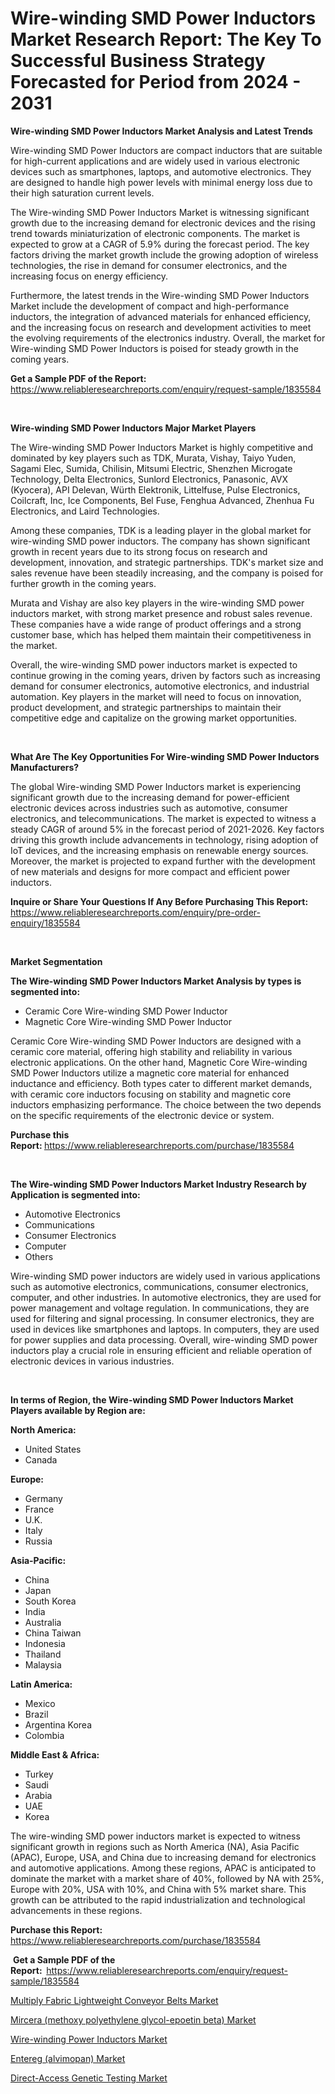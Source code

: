 <p><h1>Wire-winding SMD Power Inductors Market Research Report: The Key To Successful Business Strategy Forecasted for Period from 2024 - 2031</h1></p><p><strong>Wire-winding SMD Power Inductors Market Analysis and Latest Trends</strong></p>
<p><p>Wire-winding SMD Power Inductors are compact inductors that are suitable for high-current applications and are widely used in various electronic devices such as smartphones, laptops, and automotive electronics. They are designed to handle high power levels with minimal energy loss due to their high saturation current levels.</p><p>The Wire-winding SMD Power Inductors Market is witnessing significant growth due to the increasing demand for electronic devices and the rising trend towards miniaturization of electronic components. The market is expected to grow at a CAGR of 5.9% during the forecast period. The key factors driving the market growth include the growing adoption of wireless technologies, the rise in demand for consumer electronics, and the increasing focus on energy efficiency.</p><p>Furthermore, the latest trends in the Wire-winding SMD Power Inductors Market include the development of compact and high-performance inductors, the integration of advanced materials for enhanced efficiency, and the increasing focus on research and development activities to meet the evolving requirements of the electronics industry. Overall, the market for Wire-winding SMD Power Inductors is poised for steady growth in the coming years.</p></p>
<p><strong>Get a Sample PDF of the Report:&nbsp;</strong> <a href="https://www.reliableresearchreports.com/enquiry/request-sample/1835584">https://www.reliableresearchreports.com/enquiry/request-sample/1835584</a></p>
<p>&nbsp;</p>
<p><strong>Wire-winding SMD Power Inductors Major Market Players</strong></p>
<p><p>The Wire-winding SMD Power Inductors Market is highly competitive and dominated by key players such as TDK, Murata, Vishay, Taiyo Yuden, Sagami Elec, Sumida, Chilisin, Mitsumi Electric, Shenzhen Microgate Technology, Delta Electronics, Sunlord Electronics, Panasonic, AVX (Kyocera), API Delevan, Würth Elektronik, Littelfuse, Pulse Electronics, Coilcraft, Inc, Ice Components, Bel Fuse, Fenghua Advanced, Zhenhua Fu Electronics, and Laird Technologies.</p><p>Among these companies, TDK is a leading player in the global market for wire-winding SMD power inductors. The company has shown significant growth in recent years due to its strong focus on research and development, innovation, and strategic partnerships. TDK's market size and sales revenue have been steadily increasing, and the company is poised for further growth in the coming years.</p><p>Murata and Vishay are also key players in the wire-winding SMD power inductors market, with strong market presence and robust sales revenue. These companies have a wide range of product offerings and a strong customer base, which has helped them maintain their competitiveness in the market.</p><p>Overall, the wire-winding SMD power inductors market is expected to continue growing in the coming years, driven by factors such as increasing demand for consumer electronics, automotive electronics, and industrial automation. Key players in the market will need to focus on innovation, product development, and strategic partnerships to maintain their competitive edge and capitalize on the growing market opportunities.</p></p>
<p>&nbsp;</p>
<p><strong>What Are The Key Opportunities For Wire-winding SMD Power Inductors Manufacturers?</strong></p>
<p><p>The global Wire-winding SMD Power Inductors market is experiencing significant growth due to the increasing demand for power-efficient electronic devices across industries such as automotive, consumer electronics, and telecommunications. The market is expected to witness a steady CAGR of around 5% in the forecast period of 2021-2026. Key factors driving this growth include advancements in technology, rising adoption of IoT devices, and the increasing emphasis on renewable energy sources. Moreover, the market is projected to expand further with the development of new materials and designs for more compact and efficient power inductors.</p></p>
<p><strong>Inquire or Share Your Questions If Any Before Purchasing This Report:</strong> <a href="https://www.reliableresearchreports.com/enquiry/pre-order-enquiry/1835584">https://www.reliableresearchreports.com/enquiry/pre-order-enquiry/1835584</a></p>
<p>&nbsp;</p>
<p><strong>Market Segmentation</strong></p>
<p><strong>The Wire-winding SMD Power Inductors Market Analysis by types is segmented into:</strong></p>
<p><ul><li>Ceramic Core Wire-winding SMD Power Inductor</li><li>Magnetic Core Wire-winding SMD Power Inductor</li></ul></p>
<p><p>Ceramic Core Wire-winding SMD Power Inductors are designed with a ceramic core material, offering high stability and reliability in various electronic applications. On the other hand, Magnetic Core Wire-winding SMD Power Inductors utilize a magnetic core material for enhanced inductance and efficiency. Both types cater to different market demands, with ceramic core inductors focusing on stability and magnetic core inductors emphasizing performance. The choice between the two depends on the specific requirements of the electronic device or system.</p></p>
<p><strong>Purchase this Report:&nbsp;</strong><a href="https://www.reliableresearchreports.com/purchase/1835584">https://www.reliableresearchreports.com/purchase/1835584</a></p>
<p>&nbsp;</p>
<p><strong>The Wire-winding SMD Power Inductors Market Industry Research by Application is segmented into:</strong></p>
<p><ul><li>Automotive Electronics</li><li>Communications</li><li>Consumer Electronics</li><li>Computer</li><li>Others</li></ul></p>
<p><p>Wire-winding SMD power inductors are widely used in various applications such as automotive electronics, communications, consumer electronics, computer, and other industries. In automotive electronics, they are used for power management and voltage regulation. In communications, they are used for filtering and signal processing. In consumer electronics, they are used in devices like smartphones and laptops. In computers, they are used for power supplies and data processing. Overall, wire-winding SMD power inductors play a crucial role in ensuring efficient and reliable operation of electronic devices in various industries.</p></p>
<p>&nbsp;</p>
<p><strong>In terms of Region, the Wire-winding SMD Power Inductors Market Players available by Region are:</strong></p>
<p>
    <p> <strong> North America: </strong>
        <ul>
            <li>United States</li>
            <li>Canada</li>
        </ul>
        </p> 
    <p> <strong> Europe: </strong>
        <ul>
            <li>Germany</li>
            <li>France</li>
            <li>U.K.</li>
            <li>Italy</li>
            <li>Russia</li>
        </ul>
        </p> 
    <p> <strong> Asia-Pacific: </strong>
        <ul>
            <li>China</li>
            <li>Japan</li>
            <li>South Korea</li>
            <li>India</li>
            <li>Australia</li>
            <li>China Taiwan</li>
            <li>Indonesia</li>
            <li>Thailand</li>
            <li>Malaysia</li>
        </ul>
        </p> 
    <p> <strong> Latin America: </strong>
        <ul>
            <li>Mexico</li>
            <li>Brazil</li>
            <li>Argentina Korea</li>
            <li>Colombia</li>
        </ul>
        </p> 
    <p> <strong> Middle East & Africa: </strong>
        <ul>
            <li>Turkey</li>
            <li>Saudi</li>
            <li>Arabia</li>
            <li>UAE</li>
            <li>Korea</li>
        </ul>
    </p>
    </p>
<p><p>The wire-winding SMD power inductors market is expected to witness significant growth in regions such as North America (NA), Asia Pacific (APAC), Europe, USA, and China due to increasing demand for electronics and automotive applications. Among these regions, APAC is anticipated to dominate the market with a market share of 40%, followed by NA with 25%, Europe with 20%, USA with 10%, and China with 5% market share. This growth can be attributed to the rapid industrialization and technological advancements in these regions.</p></p>
<p><strong>Purchase this Report: </strong><a href="https://www.reliableresearchreports.com/purchase/1835584">https://www.reliableresearchreports.com/purchase/1835584</a></p>
<p>&nbsp;<strong>Get a Sample PDF of the Report:&nbsp;&nbsp;</strong><a href="https://www.reliableresearchreports.com/enquiry/request-sample/1835584">https://www.reliableresearchreports.com/enquiry/request-sample/1835584</a></p>
<p><strong></strong></p>
<p><p><a href="https://github.com/jerrycopelandthomaswsqd8q/Market-Research-Report-List-1/blob/main/multiply-fabric-lightweight-conveyor-belts-market.md">Multiply Fabric Lightweight Conveyor Belts Market</a></p><p><a href="https://medium.com/@jasperkuhic2023/mircera-methoxy-polyethylene-glycol-epoetin-beta-market-research-report-its-history-and-forecast-4a2eb41a9ecc">Mircera (methoxy polyethylene glycol-epoetin beta) Market</a></p><p><a href="https://github.com/brenzgnarento/Market-Research-Report-List-1/blob/main/wire-winding-power-inductors-market.md">Wire-winding Power Inductors Market</a></p><p><a href="https://medium.com/@jasperkuhic2023/entereg-alvimopan-market-size-cagr-trends-2024-2030-eb8496719810">Entereg (alvimopan) Market</a></p><p><a href="https://medium.com/@jasperkuhic2023/direct-access-genetic-testing-market-trends-forecast-and-competitive-analysis-to-2031-df082d1cd810">Direct-Access Genetic Testing Market</a></p></p>